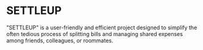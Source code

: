 # SETTLEUP
"SETTLEUP" is a user-friendly and efficient project designed to simplify the often tedious process of splitting bills and managing shared expenses among friends, colleagues, or roommates. 
